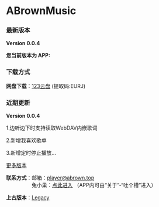 # ABrownMusic

<!-- <script async src="//busuanzi.ibruce.info/busuanzi/2.3/busuanzi.pure.mini.js">
</script> -->
<script>isapp=false;appver="";function getUrlParam(name) {var reg = new RegExp("(^|&)" + name + "=([^&]*)(&|$)");var r = window.location.search.substr(1).match(reg);if (r != null) return unescape(r[2]); return null;}
</script>

### 最新版本 
**Version 0.0.4**

<span id="apponly">**您当前版本为 APP:<span id="appver"></span>**</span>

### 下载方式

**网盘下载**：[123云盘](https://www.123pan.com/s/IrrWjv-RRfiH.html) (提取码:EURJ)

### 近期更新 
**Version 0.0.4** 

1.边听边下时支持读取WebDAV内嵌歌词

2.新增我喜欢歌单

3.新增定时停止播放...

[更多版本](./changelog.html)

**联系方式**：邮箱：[player@abrown.top](mailto:player@abrown.top)  
&emsp;&emsp;&emsp;&emsp;&emsp;兔小巢：[点此进入](https://support.qq.com/product/498931)  （APP内可由“关于”-“吐个槽”进入）

**上古版本**：[Legacy](../MusicPlayer/index.md)

<!-- ### 统计信息 

本文阅读量<span id="busuanzi_value_page_pv"></span>次

站点访问量<span id="busuanzi_value_site_pv"></span>人次 -->

<!-- 站点访客数<span id="busuanzi_value_site_uv"></span>人 -->
<script>
    isapp=getUrlParam("app");
    appver=getUrlParam("ver");
    if(!isapp){
        document.getElementById("apponly").innerText="";
        document.getElementById("apponlye").innerText="";
    }else{
        document.getElementById("appver").innerText=appver;
    }
</script>
